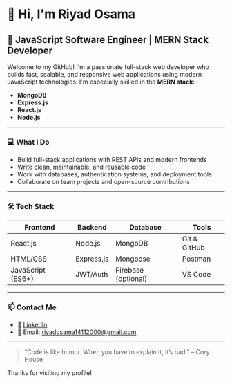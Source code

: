 # 👋 Hi, I'm Riyad Osama

## 🚀 JavaScript Software Engineer | MERN Stack Developer

Welcome to my GitHub! I'm a passionate full-stack web developer who builds fast, scalable, and responsive web applications using modern JavaScript technologies. I'm especially skilled in the **MERN stack**:

- **MongoDB**
- **Express.js**
- **React.js**
- **Node.js**

---

### 💻 What I Do
- Build full-stack applications with REST APIs and modern frontends
- Write clean, maintainable, and reusable code
- Work with databases, authentication systems, and deployment tools
- Collaborate on team projects and open-source contributions

---

### 🛠 Tech Stack

| Frontend | Backend | Database | Tools |
|---------|---------|----------|-------|
| React.js | Node.js | MongoDB | Git & GitHub |
| HTML/CSS | Express.js | Mongoose | Postman |
| JavaScript (ES6+) | JWT/Auth | Firebase (optional) | VS Code |

---

### 📫 Contact Me
- 💼 [LinkedIn](https://www.linkedin.com/in/riyadh-osama)
- 📧 Email: riyadosama14112000@gmail.com

---

> “Code is like humor. When you have to explain it, it’s bad.” – Cory House

Thanks for visiting my profile!

